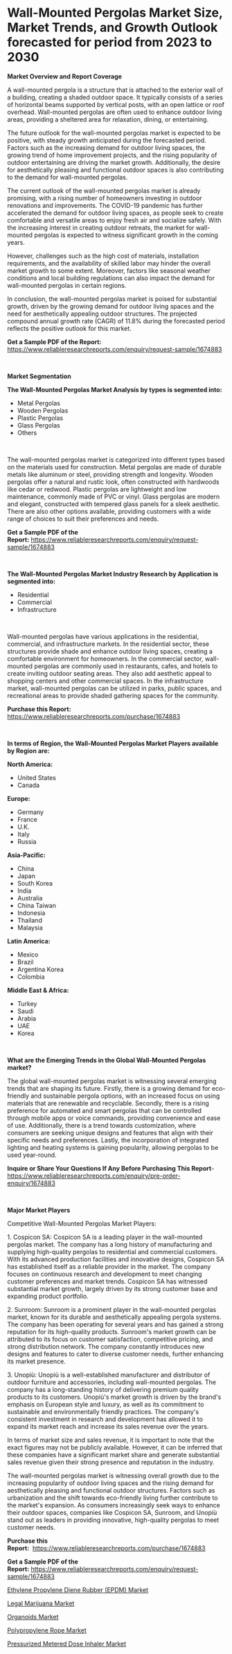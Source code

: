 <p><h1>Wall-Mounted Pergolas Market Size, Market Trends, and Growth Outlook forecasted for period from 2023 to 2030</h1></p><p><strong>Market Overview and Report Coverage</strong></p>
<p><p>A wall-mounted pergola is a structure that is attached to the exterior wall of a building, creating a shaded outdoor space. It typically consists of a series of horizontal beams supported by vertical posts, with an open lattice or roof overhead. Wall-mounted pergolas are often used to enhance outdoor living areas, providing a sheltered area for relaxation, dining, or entertaining.</p><p>The future outlook for the wall-mounted pergolas market is expected to be positive, with steady growth anticipated during the forecasted period. Factors such as the increasing demand for outdoor living spaces, the growing trend of home improvement projects, and the rising popularity of outdoor entertaining are driving the market growth. Additionally, the desire for aesthetically pleasing and functional outdoor spaces is also contributing to the demand for wall-mounted pergolas.</p><p>The current outlook of the wall-mounted pergolas market is already promising, with a rising number of homeowners investing in outdoor renovations and improvements. The COVID-19 pandemic has further accelerated the demand for outdoor living spaces, as people seek to create comfortable and versatile areas to enjoy fresh air and socialize safely. With the increasing interest in creating outdoor retreats, the market for wall-mounted pergolas is expected to witness significant growth in the coming years.</p><p>However, challenges such as the high cost of materials, installation requirements, and the availability of skilled labor may hinder the overall market growth to some extent. Moreover, factors like seasonal weather conditions and local building regulations can also impact the demand for wall-mounted pergolas in certain regions.</p><p>In conclusion, the wall-mounted pergolas market is poised for substantial growth, driven by the growing demand for outdoor living spaces and the need for aesthetically appealing outdoor structures. The projected compound annual growth rate (CAGR) of 11.8% during the forecasted period reflects the positive outlook for this market.</p></p>
<p><strong>Get a Sample PDF of the Report:</strong> <a href="https://www.reliableresearchreports.com/enquiry/request-sample/1674883">https://www.reliableresearchreports.com/enquiry/request-sample/1674883</a></p>
<p>&nbsp;</p>
<p><strong>Market Segmentation</strong></p>
<p><strong>The Wall-Mounted Pergolas Market Analysis by types is segmented into:</strong></p>
<p><ul><li>Metal Pergolas</li><li>Wooden Pergolas</li><li>Plastic Pergolas</li><li>Glass Pergolas</li><li>Others</li></ul></p>
<p>&nbsp;</p>
<p><p>The wall-mounted pergolas market is categorized into different types based on the materials used for construction. Metal pergolas are made of durable metals like aluminum or steel, providing strength and longevity. Wooden pergolas offer a natural and rustic look, often constructed with hardwoods like cedar or redwood. Plastic pergolas are lightweight and low maintenance, commonly made of PVC or vinyl. Glass pergolas are modern and elegant, constructed with tempered glass panels for a sleek aesthetic. There are also other options available, providing customers with a wide range of choices to suit their preferences and needs.</p></p>
<p><strong>Get a Sample PDF of the Report:</strong>&nbsp;<a href="https://www.reliableresearchreports.com/enquiry/request-sample/1674883">https://www.reliableresearchreports.com/enquiry/request-sample/1674883</a></p>
<p>&nbsp;</p>
<p><strong>The Wall-Mounted Pergolas Market Industry Research by Application is segmented into:</strong></p>
<p><ul><li>Residential</li><li>Commercial</li><li>Infrastructure</li></ul></p>
<p>&nbsp;</p>
<p><p>Wall-mounted pergolas have various applications in the residential, commercial, and infrastructure markets. In the residential sector, these structures provide shade and enhance outdoor living spaces, creating a comfortable environment for homeowners. In the commercial sector, wall-mounted pergolas are commonly used in restaurants, cafes, and hotels to create inviting outdoor seating areas. They also add aesthetic appeal to shopping centers and other commercial spaces. In the infrastructure market, wall-mounted pergolas can be utilized in parks, public spaces, and recreational areas to provide shaded gathering spaces for the community.</p></p>
<p><strong>Purchase this Report:</strong>&nbsp; <a href="https://www.reliableresearchreports.com/purchase/1674883">https://www.reliableresearchreports.com/purchase/1674883</a></p>
<p>&nbsp;</p>
<p><strong>In terms of Region, the Wall-Mounted Pergolas Market Players available by Region are:</strong></p>
<p>
    <p> <strong> North America: </strong>
        <ul>
            <li>United States</li>
            <li>Canada</li>
        </ul>
        </p> 
    <p> <strong> Europe: </strong>
        <ul>
            <li>Germany</li>
            <li>France</li>
            <li>U.K.</li>
            <li>Italy</li>
            <li>Russia</li>
        </ul>
        </p> 
    <p> <strong> Asia-Pacific: </strong>
        <ul>
            <li>China</li>
            <li>Japan</li>
            <li>South Korea</li>
            <li>India</li>
            <li>Australia</li>
            <li>China Taiwan</li>
            <li>Indonesia</li>
            <li>Thailand</li>
            <li>Malaysia</li>
        </ul>
        </p> 
    <p> <strong> Latin America: </strong>
        <ul>
            <li>Mexico</li>
            <li>Brazil</li>
            <li>Argentina Korea</li>
            <li>Colombia</li>
        </ul>
        </p> 
    <p> <strong> Middle East & Africa: </strong>
        <ul>
            <li>Turkey</li>
            <li>Saudi</li>
            <li>Arabia</li>
            <li>UAE</li>
            <li>Korea</li>
        </ul>
    </p>
    </p>
<p>&nbsp;</p>
<p><strong>What are the Emerging Trends in the Global Wall-Mounted Pergolas market?</strong></p>
<p><p>The global wall-mounted pergolas market is witnessing several emerging trends that are shaping its future. Firstly, there is a growing demand for eco-friendly and sustainable pergola options, with an increased focus on using materials that are renewable and recyclable. Secondly, there is a rising preference for automated and smart pergolas that can be controlled through mobile apps or voice commands, providing convenience and ease of use. Additionally, there is a trend towards customization, where consumers are seeking unique designs and features that align with their specific needs and preferences. Lastly, the incorporation of integrated lighting and heating systems is gaining popularity, allowing pergolas to be used year-round.</p></p>
<p><strong>Inquire or Share Your Questions If Any Before Purchasing This Report</strong>- <a href="https://www.reliableresearchreports.com/enquiry/pre-order-enquiry/1674883">https://www.reliableresearchreports.com/enquiry/pre-order-enquiry/1674883</a></p>
<p>&nbsp;</p>
<p><strong>Major Market Players</strong></p>
<p><p>Competitive Wall-Mounted Pergolas Market Players:</p><p>1. Cospicon SA: Cospicon SA is a leading player in the wall-mounted pergolas market. The company has a long history of manufacturing and supplying high-quality pergolas to residential and commercial customers. With its advanced production facilities and innovative designs, Cospicon SA has established itself as a reliable provider in the market. The company focuses on continuous research and development to meet changing customer preferences and market trends. Cospicon SA has witnessed substantial market growth, largely driven by its strong customer base and expanding product portfolio.</p><p>2. Sunroom: Sunroom is a prominent player in the wall-mounted pergolas market, known for its durable and aesthetically appealing pergola systems. The company has been operating for several years and has gained a strong reputation for its high-quality products. Sunroom's market growth can be attributed to its focus on customer satisfaction, competitive pricing, and strong distribution network. The company constantly introduces new designs and features to cater to diverse customer needs, further enhancing its market presence.</p><p>3. Unopiù: Unopiù is a well-established manufacturer and distributor of outdoor furniture and accessories, including wall-mounted pergolas. The company has a long-standing history of delivering premium quality products to its customers. Unopiù's market growth is driven by the brand's emphasis on European style and luxury, as well as its commitment to sustainable and environmentally friendly practices. The company's consistent investment in research and development has allowed it to expand its market reach and increase its sales revenue over the years.</p><p>In terms of market size and sales revenue, it is important to note that the exact figures may not be publicly available. However, it can be inferred that these companies have a significant market share and generate substantial sales revenue given their strong presence and reputation in the industry.</p><p>The wall-mounted pergolas market is witnessing overall growth due to the increasing popularity of outdoor living spaces and the rising demand for aesthetically pleasing and functional outdoor structures. Factors such as urbanization and the shift towards eco-friendly living further contribute to the market's expansion. As consumers increasingly seek ways to enhance their outdoor spaces, companies like Cospicon SA, Sunroom, and Unopiù stand out as leaders in providing innovative, high-quality pergolas to meet customer needs.</p></p>
<p><strong>Purchase this Report:</strong>&nbsp;&nbsp;<a href="https://www.reliableresearchreports.com/purchase/1674883">https://www.reliableresearchreports.com/purchase/1674883</a></p>
<p></p>
<p><strong>Get a Sample PDF of the Report:</strong>&nbsp;<a href="https://www.reliableresearchreports.com/enquiry/request-sample/1674883">https://www.reliableresearchreports.com/enquiry/request-sample/1674883</a></p>
<p><p><a href="https://medium.com/@olenwuckert56/ethylene-propylene-diene-rubber-epdm-market-analysis-and-sze-forecasted-for-period-from-2023-to-7d092268d3fa">Ethylene Propylene Diene Rubber (EPDM) Market</a></p><p><a href="https://medium.com/@kevinbarnes75/legal-marijuana-market-size-cagr-trends-2024-2030-15d1a185f687">Legal Marijuana Market</a></p><p><a href="https://www.linkedin.com/pulse/organoids-market-size-share-global-analysis-report-2023-2030-lbipc/">Organoids Market</a></p><p><a href="https://github.com/rahu1505/Market-Research-Report-List-1/blob/main/polypropylene-rope-market.md">Polypropylene Rope Market</a></p><p><a href="https://www.linkedin.com/pulse/pressurized-metered-dose-inhaler-market-size-2023-2030-clvjc/">Pressurized Metered Dose Inhaler Market</a></p></p>